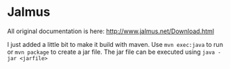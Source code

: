 Jalmus
======

All original documentation is here: http://www.jalmus.net/Download.html


I just added a little bit to make it build with maven. Use ```mvn exec:java``` to run or ```mvn package``` to create a jar file. The jar file can be executed using ```java -jar <jarfile>```
